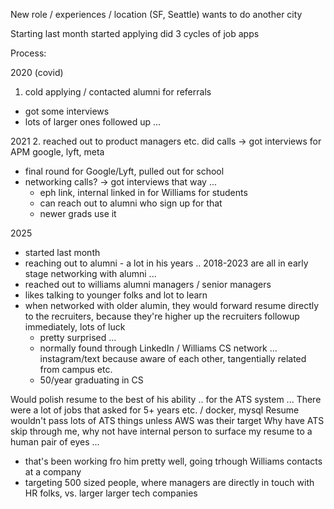 New role / experiences / location (SF, Seattle) wants to do another city

Starting last month started applying did 3 cycles of job apps

Process:

2020 (covid)

1. cold applying / contacted alumni for referrals

- got some interviews
- lots of larger ones followed up ...

2021 2. reached out to product managers etc. did calls -> got interviews for APM
google, lyft, meta

- final round for Google/Lyft, pulled out for school
- networking calls? -> got interviews that way ...
  - eph link, internal linked in for Williams for students
  - can reach out to alumni who sign up for that
  - newer grads use it

2025

- started last month
- reaching out to alumni - a lot in his years .. 2018-2023 are all in early
  stage networking with alumni ...
- reached out to williams alumni managers / senior managers
- likes talking to younger folks and lot to learn
- when networked with older alumin, they would forward resume directly to the
  recruiters, because they're higher up the recruiters followup immediately,
  lots of luck
  - pretty surprised ...
  - normally found through LinkedIn / Williams CS network ... instagram/text
    because aware of each other, tangentially related from campus etc.
  - 50/year graduating in CS

Would polish resume to the best of his ability .. for the ATS system ... There
were a lot of jobs that asked for 5+ years etc. / docker, mysql Resume wouldn't
pass lots of ATS things unless AWS was their target Why have ATS skip through
me, why not have internal person to surface my resume to a human pair of eyes
...

- that's been working fro him pretty well, going trhough Williams contacts at a
  company
- targeting 500 sized people, where managers are directly in touch with HR
  folks, vs. larger larger tech companies
